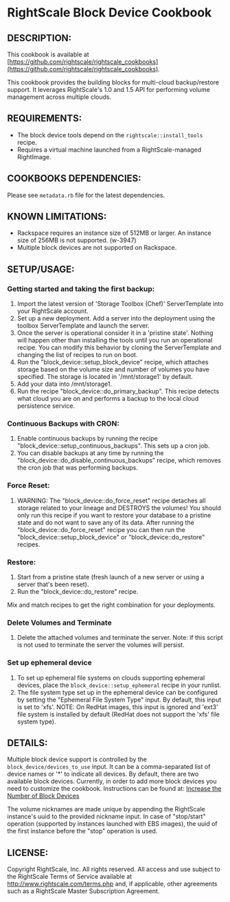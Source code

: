 # RightScale Block Device Cookbook

## DESCRIPTION:

This cookbook is available at [https://github.com/rightscale/rightscale_cookbooks](https://github.com/rightscale/rightscale_cookbooks).

This cookbook provides the building blocks for multi-cloud backup/restore
support. It leverages RightScale's 1.0 and 1.5 API for performing volume
management across multiple clouds.

## REQUIREMENTS:

* The block device tools depend on the `rightscale::install_tools`
  recipe.
* Requires a virtual machine launched from a RightScale-managed RightImage.

## COOKBOOKS DEPENDENCIES:

Please see `metadata.rb` file for the latest dependencies.

## KNOWN LIMITATIONS:

* Rackspace requires an instance size of 512MB or larger. An instance size of
  256MB is not supported. (w-3947)
* Multiple block devices are not supported on Rackspace.

## SETUP/USAGE:

### Getting started and taking the first backup:

1. Import the latest version of 'Storage Toolbox (Chef)' ServerTemplate into
   your RightScale account.
2. Set up a new deployment. Add a server into the deployment using the
   toolbox ServerTemplate and launch the server.
3. Once the server is operational consider it in a 'pristine state'. Nothing
   will happen other than installing the tools until you run an operational
   recipe. You can modify this behavior by cloning the ServerTemplate and
   changing the list of recipes to run on boot.
4. Run the "block_device::setup_block_device" recipe, which attaches
   storage based on the volume size and number of volumes you have specified.
   The storage is located in '/mnt/storage1' by default.
5. Add your data into /mnt/storage1.
6. Run the recipe "block_device::do_primary_backup". This recipe detects
   what cloud you are on and performs a backup to the local cloud persistence
   service.

### Continuous Backups with CRON:

1. Enable continuous backups by running the recipe
   "block_device::setup_continuous_backups". This sets up a cron job.
2. You can disable backups at any time by running the
   "block_device::do_disable_continuous_backups" recipe, which removes
   the cron job that was performing backups.

### Force Reset:

1. WARNING: The "block_device::do_force_reset" recipe detaches all storage
   related to your lineage and DESTROYS the volumes! You should only run
   this recipe if you want to restore your database to a pristine state
   and do not want to save any of its data. After running the
   "block_device::do_force_reset" recipe you can then run the
   "block_device::setup_block_device" or "block_device::do_restore" recipes.

### Restore:

1. Start from a pristine state (fresh launch of a new server or using a server
   that's been reset).
2. Run the "block_device::do_restore" recipe.

Mix and match recipes to get the right combination for your deployments.

### Delete Volumes and Terminate

1. Delete the attached volumes and terminate the server. Note: if this script
   is not used to terminate the server the volumes will persist.

### Set up ephemeral device

1. To set up ephemeral file systems on clouds supporting ephemeral devices,
   place the `block_device::setup_ephemeral` recipe in your runlist.
2. The file system type set up in the ephemeral device can be configured by
   setting the "Ephemeral File System Type" input. By default, this input is
   set to 'xfs'. NOTE: On RedHat images, this input is ignored and 'ext3' file
   system is installed by default (RedHat does not support the 'xfs' file system
   type).

## DETAILS:

Multiple block device support is controlled by the
`block_device/devices_to_use` input. It can be a comma-separated list of
device names or '*' to indicate all devices. By default, there are two available
block devices. Currently, in order to add more block devices you need to
customize the cookbook. Instructions can be found at: [Increase the Number of
Block Devices][Guide]

[Guide]: http://support.rightscale.com/12-Guides/Chef_Cookbooks_Developer_Guide/04-Developer/ServerTemplate_Development/08-Common_Development_Tasks/Increase_the_Number_of_Block_Devices

The volume nicknames are made unique by appending the RightScale instance's uuid
to the provided nickname input. In case of "stop/start" operation (supported by
instances launched with EBS images), the uuid of the first instance before the
"stop" operation is used.

## LICENSE:

Copyright RightScale, Inc. All rights reserved.
All access and use subject to the RightScale Terms of Service available at
http://www.rightscale.com/terms.php and, if applicable, other agreements
such as a RightScale Master Subscription Agreement.
